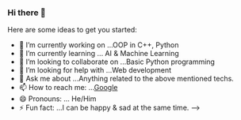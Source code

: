 ### Hi there 👋



Here are some ideas to get you started:

- 🔭 I’m currently working on ...OOP in C++, Python
- 🌱 I’m currently learning ... AI & Machine Learning
- 👯 I’m looking to collaborate on ...Basic Python programming
- 🤔 I’m looking for help with ...Web development
- 💬 Ask me about ...Anything related to the above mentioned techs.
- 📫 How to reach me: ...[Google](https://itztahir.online)
- 😄 Pronouns: ... He/Him
- ⚡ Fun fact: ...I can be happy & sad at the same time.
-->
